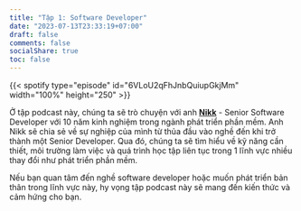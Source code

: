 ```yaml
---
title: "Tập 1: Software Developer"
date: "2023-07-13T23:33:19+07:00"
draft: false
comments: false
socialShare: true
toc: false
---
```


{{< spotify type="episode" id="6VLoU2qFhJnbQuiupGkjMm" width="100%" height="250" >}}

Ở tập podcast này, chúng ta sẽ trò chuyện với anh [__Nikk__](https://ndp190.github.io/) - Senior Software Developer với 10 năm kinh nghiệm trong ngành phát triển phần mềm. Anh Nikk sẽ chia sẻ về sự nghiệp của mình từ thủa đầu vào nghề đến khi trở thành một Senior Developer. Qua đó, chúng ta sẽ tìm hiểu về kỹ năng cần thiết, môi trường làm việc và quá trình học tập liên tục trong 1 lĩnh vực nhiều thay đổi như phát triển phần mềm.<br>

Nếu bạn quan tâm đến nghề software developer hoặc muốn phát triển bản thân trong lĩnh vực này, hy vọng tập podcast này sẽ mang đến kiến thức và cảm hứng cho bạn.
